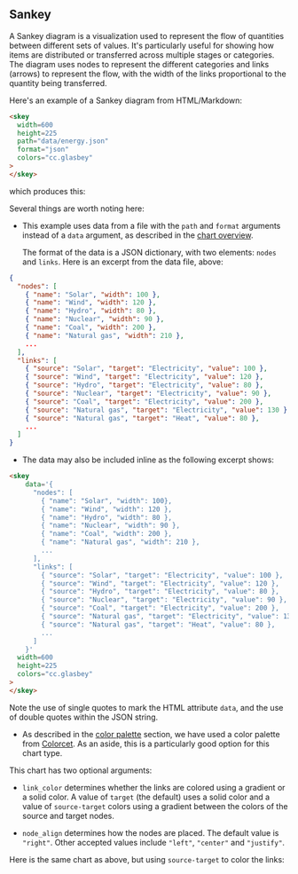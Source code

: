 ## Sankey

A Sankey diagram is a visualization used to represent the flow of
quantities between different sets of values. It's particularly useful
for showing how items are distributed or transferred across multiple
stages or categories. The diagram uses nodes to represent the
different categories and links (arrows) to represent the flow, with
the width of the links proportional to the quantity being transferred.

Here's an example of a Sankey diagram from HTML/Markdown:

```html
<skey
  width=600
  height=225
  path="data/energy.json"
  format="json"
  colors="cc.glasbey"
>
</skey>
```

which produces this:

<span  class="chart-container" id="skey_0"></span>


Several things are worth noting here:

- This example uses data from a file with the `path` and `format`
  arguments instead of a `data` argument, as described in the
  [chart overview](/charts/).
  
  The format of the data is a JSON dictionary, with two elements:
  `nodes` and `links`. Here is an excerpt from the data file, above:

```json
{
  "nodes": [
    { "name": "Solar", "width": 100 },
    { "name": "Wind", "width": 120 },
    { "name": "Hydro", "width": 80 },
    { "name": "Nuclear", "width": 90 },
    { "name": "Coal", "width": 200 },
    { "name": "Natural gas", "width": 210 },
    ...
  ],
  "links": [
    { "source": "Solar", "target": "Electricity", "value": 100 },
    { "source": "Wind", "target": "Electricity", "value": 120 },
    { "source": "Hydro", "target": "Electricity", "value": 80 },
    { "source": "Nuclear", "target": "Electricity", "value": 90 },
    { "source": "Coal", "target": "Electricity", "value": 200 },
    { "source": "Natural gas", "target": "Electricity", "value": 130 },
    { "source": "Natural gas", "target": "Heat", "value": 80 },
    ...
  ]
}
```
  
- The data may also be included inline as the following excerpt shows:

```html
<skey
    data='{
      "nodes": [
        { "name": "Solar", "width": 100},
        { "name": "Wind", "width": 120 },
        { "name": "Hydro", "width": 80 },
        { "name": "Nuclear", "width": 90 },
        { "name": "Coal", "width": 200 },
        { "name": "Natural gas", "width": 210 },
        ...
      ],
      "links": [
        { "source": "Solar", "target": "Electricity", "value": 100 },
        { "source": "Wind", "target": "Electricity", "value": 120 },
        { "source": "Hydro", "target": "Electricity", "value": 80 },
        { "source": "Nuclear", "target": "Electricity", "value": 90 },
        { "source": "Coal", "target": "Electricity", "value": 200 },
        { "source": "Natural gas", "target": "Electricity", "value": 130 },
        { "source": "Natural gas", "target": "Heat", "value": 80 },
        ...
      ]
    }'
  width=600
  height=225
  colors="cc.glasbey"
>
</skey>

```

Note the use of single quotes to mark the HTML attribute `data`,
and the use of double quotes within the JSON string.
  
- As described in the [color palette](/color) section, we have used a
  color palette from [Colorcet](https://github.com/holoviz/colorcet).
  As an aside, this is a particularly good option for this chart type.

This chart has two optional arguments:

- `link_color` determines whether the links are colored using a
  gradient or a solid color. A value of `target` (the default)
  uses a solid color and a value of `source-target` colors using a
  gradient between the colors of the source and target nodes.

- `node_align` determines how the nodes are placed. The default value
  is `"right"`. Other accepted values include `"left"`, `"center"` and
  `"justify"`.

Here is the same chart as above, but using `source-target` to color
the links:

<span  class="chart-container" id="skey_1"></span>

<script>
 setTimeout(() => {
  Promise.resolve().then(() => {
  Doodl.skey(
    '#skey_0',
    {
        "nodes": [
            { "name": "Solar", "width": 100, "index": 0 },
            { "name": "Wind", "width": 120, "index": 1 },
            { "name": "Hydro", "width": 80, "index": 2 },
            { "name": "Nuclear", "width": 90, "index": 3 },
            { "name": "Coal", "width": 200, "index": 4 },
            { "name": "Natural gas", "width": 210, "index": 5 },
            { "name": "Oil", "width": 250, "index": 6 },
            { "name": "Electricity", "width": 720, "index": 7 },
            { "name": "Heat", "width": 80, "index": 8 },
            { "name": "Fuel", "width": 250, "index": 9 },
            { "name": "Residential", "width": 210, "index": 10 },
            { "name": "Commercial", "width": 180, "index": 11 },
            { "name": "Industrial", "width": 280, "index": 12 },
            { "name": "Transportation", "width": 200, "index": 13 },
            { "name": "Energy services", "width": 710, "index": 14 },
            { "name": "Losses", "width": 160, "index": 15 }
        ],
        "links": [
            { "source": "Solar", "target": "Electricity", "value": 100 },
            { "source": "Wind", "target": "Electricity", "value": 120 },
            { "source": "Hydro", "target": "Electricity", "value": 80 },
            { "source": "Nuclear", "target": "Electricity", "value": 90 },
            { "source": "Coal", "target": "Electricity", "value": 200 },
            { "source": "Natural gas", "target": "Electricity", "value": 130 },
            { "source": "Natural gas", "target": "Heat", "value": 80 },
            { "source": "Oil", "target": "Fuel", "value": 250 },
            { "source": "Electricity", "target": "Residential", "value": 170 },
            { "source": "Electricity", "target": "Commercial", "value": 160 },
            { "source": "Electricity", "target": "Industrial", "value": 230 },
            { "source": "Heat", "target": "Residential", "value": 40 },
            { "source": "Heat", "target": "Commercial", "value": 20 },
            { "source": "Heat", "target": "Industrial", "value": 20 },
            { "source": "Fuel", "target": "Industrial", "value": 50 },
            { "source": "Fuel", "target": "Transportation", "value": 200 },
            { "source": "Residential", "target": "Energy services", "value": 180 },
            { "source": "Residential", "target": "Losses", "value": 30 },
            { "source": "Residential", "target": "Energy services", "value": 150 },
            { "source": "Commercial", "target": "Losses", "value": 30 },
            { "source": "Industrial", "target": "Energy services", "value": 230 },
            { "source": "Industrial", "target": "Losses", "value": 50 },
            { "source": "Transportation", "target": "Energy services", "value": 150 },
            { "source": "Transportation", "target": "Losses", "value": 50 }
        ]
    },
    {
      'width': 600,
      'height': 225
    },{},
    ['#F67088', '#F77732', '#CE8F31', '#B29B31', '#96A331', '#6BAC31', '#32B165', '#34AE8D', '#35ACA4', '#37AAB7', '#38A7D0', '#5A9EF4', '#A38CF4', '#D673F4', '#F461DD', '#F56AB4'],
    "target","right");
  Doodl.skey(
    '#skey_1',
    {
        "nodes": [
            { "name": "Solar", "width": 100, "index": 0 },
            { "name": "Wind", "width": 120, "index": 1 },
            { "name": "Hydro", "width": 80, "index": 2 },
            { "name": "Nuclear", "width": 90, "index": 3 },
            { "name": "Coal", "width": 200, "index": 4 },
            { "name": "Natural gas", "width": 210, "index": 5 },
            { "name": "Oil", "width": 250, "index": 6 },
            { "name": "Electricity", "width": 720, "index": 7 },
            { "name": "Heat", "width": 80, "index": 8 },
            { "name": "Fuel", "width": 250, "index": 9 },
            { "name": "Residential", "width": 210, "index": 10 },
            { "name": "Commercial", "width": 180, "index": 11 },
            { "name": "Industrial", "width": 280, "index": 12 },
            { "name": "Transportation", "width": 200, "index": 13 },
            { "name": "Energy services", "width": 710, "index": 14 },
            { "name": "Losses", "width": 160, "index": 15 }
        ],
        "links": [
            { "source": "Solar", "target": "Electricity", "value": 100 },
            { "source": "Wind", "target": "Electricity", "value": 120 },
            { "source": "Hydro", "target": "Electricity", "value": 80 },
            { "source": "Nuclear", "target": "Electricity", "value": 90 },
            { "source": "Coal", "target": "Electricity", "value": 200 },
            { "source": "Natural gas", "target": "Electricity", "value": 130 },
            { "source": "Natural gas", "target": "Heat", "value": 80 },
            { "source": "Oil", "target": "Fuel", "value": 250 },
            { "source": "Electricity", "target": "Residential", "value": 170 },
            { "source": "Electricity", "target": "Commercial", "value": 160 },
            { "source": "Electricity", "target": "Industrial", "value": 230 },
            { "source": "Heat", "target": "Residential", "value": 40 },
            { "source": "Heat", "target": "Commercial", "value": 20 },
            { "source": "Heat", "target": "Industrial", "value": 20 },
            { "source": "Fuel", "target": "Industrial", "value": 50 },
            { "source": "Fuel", "target": "Transportation", "value": 200 },
            { "source": "Residential", "target": "Energy services", "value": 180 },
            { "source": "Residential", "target": "Losses", "value": 30 },
            { "source": "Residential", "target": "Energy services", "value": 150 },
            { "source": "Commercial", "target": "Losses", "value": 30 },
            { "source": "Industrial", "target": "Energy services", "value": 230 },
            { "source": "Industrial", "target": "Losses", "value": 50 },
            { "source": "Transportation", "target": "Energy services", "value": 150 },
            { "source": "Transportation", "target": "Losses", "value": 50 }
        ]
    },
    {
      'width': 600,
      'height': 225
    },{},
    ['#F67088', '#F77732', '#CE8F31', '#B29B31', '#96A331', '#6BAC31', '#32B165', '#34AE8D', '#35ACA4', '#37AAB7', '#38A7D0', '#5A9EF4', '#A38CF4', '#D673F4', '#F461DD', '#F56AB4'],
    "source-target","right");
})}, 1000);
</script>
